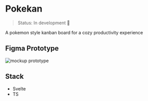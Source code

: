# Pokekan
>Status: In development 🔧

A pokemon style kanban board for a cozy productivity experience

## Figma Prototype
![mockup prototype](https://cdn.discordapp.com/attachments/746268983778607128/1097966277911379968/image.png)

## Stack
- Svelte
- TS
